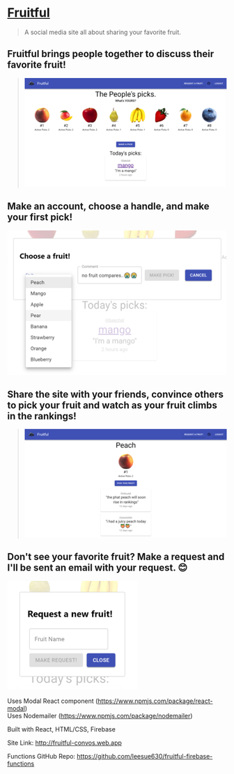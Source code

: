 # [Fruitful](http://fruitful-convos.web.app)
>A social media site all about sharing your favorite fruit.

## Fruitful brings people together to discuss their favorite fruit!
>![](homepage.png)

## Make an account, choose a handle, and make your first pick!
<img src="pickmodal.png" width="700">

## Share the site with your friends, convince others to pick your fruit and watch as your fruit climbs in the rankings!
>![](fruitpage.png)

## Don't see your favorite fruit? Make a request and I'll be sent an email with your request. 😊
<img src="requestmodal.png" width="300">

Uses Modal React component (https://www.npmjs.com/package/react-modal)<br/>
Uses Nodemailer (https://www.npmjs.com/package/nodemailer)

Built with React, HTML/CSS, Firebase

Site Link: http://fruitful-convos.web.app

Functions GitHub Repo: https://github.com/leesue630/fruitful-firebase-functions
